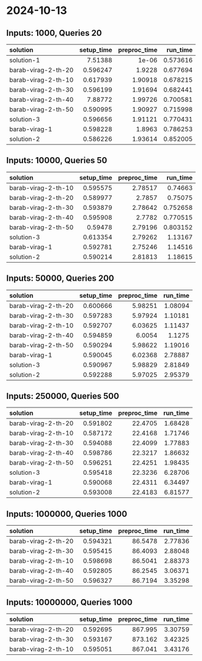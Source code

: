 # 2024-10-13

## Inputs: 1000, Queries 20

| solution            |   setup_time |   preproc_time |   run_time |
|:--------------------|-------------:|---------------:|-----------:|
| solution-1          |     7.51388  |        1e-06   |   0.573616 |
| barab-virag-2-th-20 |     0.596247 |        1.9228  |   0.677694 |
| barab-virag-2-th-10 |     0.617939 |        1.90918 |   0.678215 |
| barab-virag-2-th-30 |     0.596199 |        1.91694 |   0.682441 |
| barab-virag-2-th-40 |     7.88772  |        1.99726 |   0.700581 |
| barab-virag-2-th-50 |     0.590995 |        1.90927 |   0.715998 |
| solution-3          |     0.596656 |        1.91121 |   0.770431 |
| barab-virag-1       |     0.598228 |        1.8963  |   0.786253 |
| solution-2          |     0.586226 |        1.93614 |   0.852005 |

## Inputs: 10000, Queries 50

| solution            |   setup_time |   preproc_time |   run_time |
|:--------------------|-------------:|---------------:|-----------:|
| barab-virag-2-th-10 |     0.595575 |        2.78517 |   0.74663  |
| barab-virag-2-th-20 |     0.589977 |        2.7857  |   0.75075  |
| barab-virag-2-th-30 |     0.593879 |        2.78642 |   0.752658 |
| barab-virag-2-th-40 |     0.595908 |        2.7782  |   0.770515 |
| barab-virag-2-th-50 |     0.59478  |        2.79196 |   0.803152 |
| solution-3          |     0.613354 |        2.79262 |   1.13167  |
| barab-virag-1       |     0.592781 |        2.75246 |   1.14516  |
| solution-2          |     0.590214 |        2.81813 |   1.18615  |

## Inputs: 50000, Queries 200

| solution            |   setup_time |   preproc_time |   run_time |
|:--------------------|-------------:|---------------:|-----------:|
| barab-virag-2-th-20 |     0.600666 |        5.98251 |    1.08094 |
| barab-virag-2-th-30 |     0.597283 |        5.97924 |    1.10181 |
| barab-virag-2-th-10 |     0.592707 |        6.03625 |    1.11437 |
| barab-virag-2-th-40 |     0.594859 |        6.0054  |    1.1275  |
| barab-virag-2-th-50 |     0.590294 |        5.98622 |    1.19016 |
| barab-virag-1       |     0.590045 |        6.02368 |    2.78887 |
| solution-3          |     0.590967 |        5.98829 |    2.81849 |
| solution-2          |     0.592288 |        5.97025 |    2.95379 |

## Inputs: 250000, Queries 500

| solution            |   setup_time |   preproc_time |   run_time |
|:--------------------|-------------:|---------------:|-----------:|
| barab-virag-2-th-20 |     0.591802 |        22.4705 |    1.68428 |
| barab-virag-2-th-10 |     0.587172 |        22.4168 |    1.71746 |
| barab-virag-2-th-30 |     0.594088 |        22.4099 |    1.77883 |
| barab-virag-2-th-40 |     0.598786 |        22.3217 |    1.86632 |
| barab-virag-2-th-50 |     0.596251 |        22.4251 |    1.98435 |
| solution-3          |     0.595418 |        22.3236 |    6.28706 |
| barab-virag-1       |     0.590068 |        22.4311 |    6.34497 |
| solution-2          |     0.593008 |        22.4183 |    6.81577 |

## Inputs: 1000000, Queries 1000

| solution            |   setup_time |   preproc_time |   run_time |
|:--------------------|-------------:|---------------:|-----------:|
| barab-virag-2-th-20 |     0.594321 |        86.5478 |    2.77836 |
| barab-virag-2-th-30 |     0.595415 |        86.4093 |    2.88048 |
| barab-virag-2-th-10 |     0.598698 |        86.5041 |    2.88373 |
| barab-virag-2-th-40 |     0.592805 |        86.2545 |    3.06371 |
| barab-virag-2-th-50 |     0.596327 |        86.7194 |    3.35298 |

## Inputs: 10000000, Queries 1000

| solution            |   setup_time |   preproc_time |   run_time |
|:--------------------|-------------:|---------------:|-----------:|
| barab-virag-2-th-20 |     0.592695 |        867.995 |    3.30759 |
| barab-virag-2-th-30 |     0.593167 |        873.162 |    3.42325 |
| barab-virag-2-th-10 |     0.595051 |        867.041 |    3.43176 |